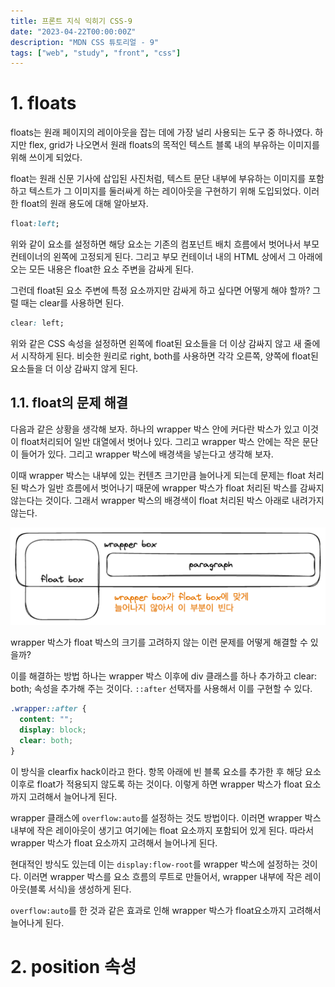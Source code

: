 ```yaml
---
title: 프론트 지식 익히기 CSS-9
date: "2023-04-22T00:00:00Z"
description: "MDN CSS 튜토리얼 - 9"
tags: ["web", "study", "front", "css"]
---
```


# 1. floats

floats는 원래 페이지의 레이아웃을 잡는 데에 가장 널리 사용되는 도구 중 하나였다. 하지만 flex, grid가 나오면서 원래 floats의 목적인 텍스트 블록 내의 부유하는 이미지를 위해 쓰이게 되었다.

float는 원래 신문 기사에 삽입된 사진처럼, 텍스트 문단 내부에 부유하는 이미지를 포함하고 텍스트가 그 이미지를 둘러싸게 하는 레이아웃을 구현하기 위해 도입되었다. 이러한 float의 원래 용도에 대해 알아보자.

```css
float:left;
```

위와 같이 요소를 설정하면 해당 요소는 기존의 컴포넌트 배치 흐름에서 벗어나서 부모 컨테이너의 왼쪽에 고정되게 된다. 그리고 부모 컨테이너 내의 HTML 상에서 그 아래에 오는 모든 내용은 float한 요소 주변을 감싸게 된다.

그런데 float된 요소 주변에 특정 요소까지만 감싸게 하고 싶다면 어떻게 해야 할까? 그럴 때는 clear를 사용하면 된다.

```css
clear: left;
```

위와 같은 CSS 속성을 설정하면 왼쪽에 float된 요소들을 더 이상 감싸지 않고 새 줄에서 시작하게 된다. 비슷한 원리로 right, both를 사용하면 각각 오른쪽, 양쪽에 float된 요소들을 더 이상 감싸지 않게 된다.

## 1.1. float의 문제 해결

다음과 같은 상황을 생각해 보자. 하나의 wrapper 박스 안에 커다란 박스가 있고 이것이 float처리되어 일반 대열에서 벗어나 있다. 그리고 wrapper 박스 안에는 작은 문단이 들어가 있다. 그리고 wrapper 박스에 배경색을 넣는다고 생각해 보자.

이때 wrapper 박스는 내부에 있는 컨텐츠 크기만큼 늘어나게 되는데 문제는 float 처리된 박스가 일반 흐름에서 벗어나기 때문에 wrapper 박스가 float 처리된 박스를 감싸지 않는다는 것이다. 그래서 wrapper 박스의 배경색이 float 처리된 박스 아래로 내려가지 않는다.

![wrapper-and-float](./wrapper-and-float.png)

wrapper 박스가 float 박스의 크기를 고려하지 않는 이런 문제를 어떻게 해결할 수 있을까?

이를 해결하는 방법 하나는 wrapper 박스 이후에 div 클래스를 하나 추가하고 clear: both; 속성을 추가해 주는 것이다. `::after` 선택자를 사용해서 이를 구현할 수 있다.

```css
.wrapper::after {
  content: "";
  display: block;
  clear: both;
}
```

이 방식을 clearfix hack이라고 한다. 항목 아래에 빈 블록 요소를 추가한 후 해당 요소 이후로 float가 적용되지 않도록 하는 것이다. 이렇게 하면 wrapper 박스가 float 요소까지 고려해서 늘어나게 된다.

wrapper 클래스에 `overflow:auto`를 설정하는 것도 방법이다. 이러면 wrapper 박스 내부에 작은 레이아웃이 생기고 여기에는 float 요소까지 포함되어 있게 된다. 따라서 wrapper 박스가 float 요소까지 고려해서 늘어나게 된다.

현대적인 방식도 있는데 이는 `display:flow-root`를 wrapper 박스에 설정하는 것이다. 이러면 wrapper 박스를 요소 흐름의 루트로 만들어서, wrapper 내부에 작은 레이아웃(블록 서식)을 생성하게 된다. 

`overflow:auto`를 한 것과 같은 효과로 인해 wrapper 박스가 float요소까지 고려해서 늘어나게 된다.

# 2. position 속성

